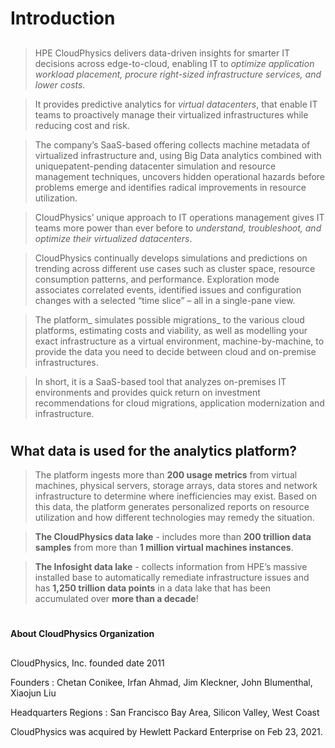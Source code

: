 ##
# Introduction
##

> HPE CloudPhysics delivers data-driven insights for smarter IT decisions across edge-to-cloud, enabling IT to _optimize application workload placement, procure right-sized infrastructure services, and lower costs._

> It provides predictive analytics for _virtual datacenters_, that enable IT teams to proactively manage their virtualized infrastructures while reducing cost and risk. 

> The company’s SaaS-based offering collects machine metadata of virtualized infrastructure and, using Big Data analytics combined with uniquepatent-pending datacenter simulation and resource management techniques, uncovers hidden operational hazards before problems emerge and identifies radical improvements in resource utilization. 

> CloudPhysics’ unique approach to IT operations management gives IT teams more power than ever before to _understand, troubleshoot, and optimize their virtualized datacenters_.

> CloudPhysics continually develops simulations and predictions on trending across different use cases such as cluster space, resource consumption patterns, and performance. Exploration mode associates correlated events, identified issues and configuration changes with a selected “time slice” – all in a single-pane view.

> The platform_ simulates possible migrations_ to the various cloud platforms, estimating costs and viability, as well as modelling your exact infrastructure as a virtual environment, machine-by-machine, to provide the data you need to decide between cloud and on-premise infrastructures.

> In short, it is a SaaS-based tool that analyzes on-premises IT environments and provides quick return on investment recommendations for cloud migrations, application modernization and infrastructure. 


#
#
## What data is used for the analytics platform?

> The platform ingests more than **200 usage metrics** from virtual machines, physical servers, storage arrays, data stores and network infrastructure to determine where inefficiencies may exist. Based on this data, the platform generates personalized reports on resource utilization and how different technologies may remedy the situation.

> **The CloudPhysics data lake** -  includes more than **200 trillion data samples** from more than **1 million virtual machines instances**.

> **The Infosight data lake** - collects information from HPE’s massive installed base to automatically remediate infrastructure issues and has **1,250 trillion data points** in a data lake that has been accumulated over **more than a decade**!

#



##
**About CloudPhysics Organization**
##

CloudPhysics, Inc. founded date 2011

Founders :  Chetan Conikee, Irfan Ahmad, Jim Kleckner, John Blumenthal, Xiaojun Liu

Headquarters Regions :  San Francisco Bay Area, Silicon Valley, West Coast

CloudPhysics was acquired by Hewlett Packard Enterprise on Feb 23, 2021.
